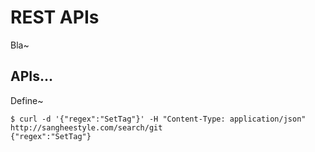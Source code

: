# REST APIs
Bla~

## APIs...
Define~

``` shell
$ curl -d '{"regex":"SetTag"}' -H "Content-Type: application/json" http://sangheestyle.com/search/git
{"regex":"SetTag"}
```
